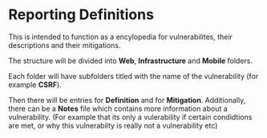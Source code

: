 # Reporting Definitions
This is intended to function as a encylopedia for vulnerabilites, their descriptions and their mitigations.

The structure will be divided into **Web**, **Infrastructure** and **Mobile** folders.

Each folder will have subfolders titled with the name of the vulnerability (for example **CSRF**).

Then there will be entries for **Definition** and for **Mitigation**. Additionally, there can be a **Notes** file which contains more information about a vulnerability. (For example that its only a vulerability if certain condidtions are met, or why this vulnerabilty is really not a vulnerability etc)



